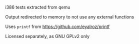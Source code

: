 i386 tests extracted from qemu

Output redirected to memory to not use any external functions

Uses `printf` from https://github.com/eyalroz/printf

Licensed separately, as GNU GPLv2 only
